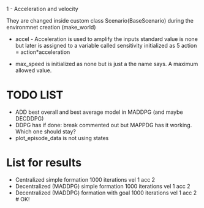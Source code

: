 1 - Acceleration and velocity

They are changed inside custom class Scenario(BaseScenario) during the environmnet creation (make_world)

- accel - Acceleration is used to amplify the inputs
standard value is none but later is assigned to a variable called sensitivity initialized as 5
action = action*acceleration

- max_speed is initialized as none but is just a the name says. A maximum allowed value.


# TODO LIST

- ADD best overall and best average model in MADDPG (and maybe DECDDPG)
- DDPG has if done: break commented out but MAPPDG has it working. Which one should stay?
- plot_episode_data is not using states


# List for results
 - Centralized simple formation 1000 iterations vel 1 acc 2
 - Decentralized (MADDPG) simple formation 1000 iterations vel 1 acc 2
 - Decentralized (MADDPG) formation with goal 1000 iterations vel 1 acc 2  # OK!